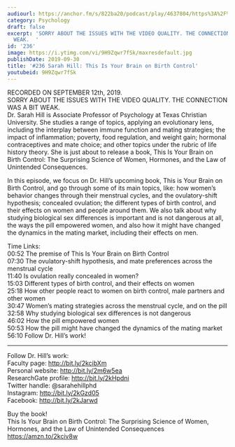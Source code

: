 ```yaml
---
audiourl: https://anchor.fm/s/822ba20/podcast/play/4637804/https%3A%2F%2Fd3ctxlq1ktw2nl.cloudfront.net%2Fproduction%2F2019-8-13%2F23578854-44100-2-96a2e4d1e847.m4a
category: Psychology
draft: false
excerpt: 'SORRY ABOUT THE ISSUES WITH THE VIDEO QUALITY. THE CONNECTION WAS A BIT
  WEAK.  '
id: '236'
image: https://i.ytimg.com/vi/9H9Zqwr7fSk/maxresdefault.jpg
publishDate: 2019-09-30
title: '#236 Sarah Hill: This Is Your Brain on Birth Control'
youtubeid: 9H9Zqwr7fSk
---
```

<div class="timelinks">

RECORDED ON SEPTEMBER 12th, 2019.  
SORRY ABOUT THE ISSUES WITH THE VIDEO QUALITY. THE CONNECTION WAS A BIT WEAK.  
Dr. Sarah Hill is Associate Professor of Psychology at Texas Christian University. She studies a range of topics, applying an evolutionary lens, including the interplay between immune function and mating strategies; the impact of inflammation; poverty, food regulation, and weight gain; hormonal contraceptives and mate choice; and other topics under the rubric of life history theory. She is just about to release a book, This Is Your Brain on Birth Control: The Surprising Science of Women, Hormones, and the Law of Unintended Consequences.

In this episode, we focus on Dr. Hill’s upcoming book, This is Your Brain on Birth Control, and go through some of its main topics, like: how women’s behavior changes through their menstrual cycles, and the ovulatory-shift hypothesis; concealed ovulation; the different types of birth control, and their effects on women and people around them. We also talk about why studying biological sex differences is important and is not dangerous at all, the ways the pill empowered women, and also how it might have changed the dynamics in the mating market, including their effects on men.

Time Links:  
<time>00:52</time> The premise of This Is Your Brain on Birth Control  
<time>07:30</time> The ovulatory-shift hypothesis, and mate preferences across the menstrual cycle  
<time>11:40</time> Is ovulation really concealed in women?  
<time>15:03</time> Different types of birth control, and their effects on women  
<time>25:18</time> How other people react to women on birth control, male partners and other women  
<time>30:47</time> Women’s mating strategies across the menstrual cycle, and on the pill  
<time>32:58</time> Why studying biological sex differences is not dangerous  
<time>46:02</time> How the pill empowered women  
<time>50:53</time> How the pill might have changed the dynamics of the mating market  
<time>56:10</time> Follow Dr. Hill’s work!

---

Follow Dr. Hill’s work:  
Faculty page: http://bit.ly/2kcibXm  
Personal website: http://bit.ly/2m6w5ea  
ResearchGate profile: http://bit.ly/2kHpdni  
Twitter handle: @sarahehillphd  
Instagram: http://bit.ly/2kGzd05  
Facebook: http://bit.ly/2kJarwd

Buy the book!  
This Is Your Brain on Birth Control: The Surprising Science of Women, Hormones, and the Law of Unintended Consequences  
https://amzn.to/2kciv8w
</div>

